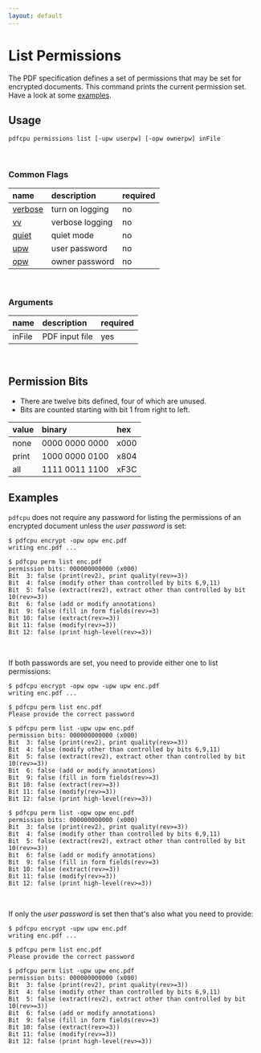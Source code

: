 ```yaml
---
layout: default
---
```


# List Permissions

The PDF specification defines a set of permissions that may be set for encrypted documents.
This command prints the current permission set. Have a look at some [examples](#examples).

## Usage

```
pdfcpu permissions list [-upw userpw] [-opw ownerpw] inFile
```

<br>

### Common Flags

| name                             | description     | required
|:---------------------------------|:----------------|:--------
| [verbose](../getting_started/common_flags.md) | turn on logging | no
| [vv](../getting_started/common_flags.md)      | verbose logging | no
| [quiet](../getting_started/common_flags.md)   | quiet mode      | no
| [upw](../getting_started/common_flags.md)     | user password   | no
| [opw](../getting_started/common_flags.md)     | owner password  | no

<br>

### Arguments

| name         | description            | required
|:-------------|:-----------------------|:--------
| inFile       | PDF input file         | yes

<br>

## Permission Bits

* There are twelve bits defined, four of which are unused.
* Bits are counted starting with bit 1 from right to left.

value | binary         | hex
|:----|:---------------|:---
|none | 0000 0000 0000 | x000
|print| 1000 0000 0100 | x804
|all  | 1111 0011 1100 | xF3C


## Examples

`pdfcpu` does not require any password for listing the permissions of an encrypted document unless the *user password* is set:

```
$ pdfcpu encrypt -opw opw enc.pdf
writing enc.pdf ...

$ pdfcpu perm list enc.pdf
permission bits: 000000000000 (x000)
Bit  3: false (print(rev2), print quality(rev>=3))
Bit  4: false (modify other than controlled by bits 6,9,11)
Bit  5: false (extract(rev2), extract other than controlled by bit 10(rev>=3))
Bit  6: false (add or modify annotations)
Bit  9: false (fill in form fields(rev>=3)
Bit 10: false (extract(rev>=3))
Bit 11: false (modify(rev>=3))
Bit 12: false (print high-level(rev>=3))
```

<br>

If both passwords are set, you need to provide either one to list permissions:

```
$ pdfcpu encrypt -opw opw -upw upw enc.pdf
writing enc.pdf ...

$ pdfcpu perm list enc.pdf
Please provide the correct password

$ pdfcpu perm list -upw upw enc.pdf
permission bits: 000000000000 (x000)
Bit  3: false (print(rev2), print quality(rev>=3))
Bit  4: false (modify other than controlled by bits 6,9,11)
Bit  5: false (extract(rev2), extract other than controlled by bit 10(rev>=3))
Bit  6: false (add or modify annotations)
Bit  9: false (fill in form fields(rev>=3)
Bit 10: false (extract(rev>=3))
Bit 11: false (modify(rev>=3))
Bit 12: false (print high-level(rev>=3))

$ pdfcpu perm list -opw opw enc.pdf
permission bits: 000000000000 (x000)
Bit  3: false (print(rev2), print quality(rev>=3))
Bit  4: false (modify other than controlled by bits 6,9,11)
Bit  5: false (extract(rev2), extract other than controlled by bit 10(rev>=3))
Bit  6: false (add or modify annotations)
Bit  9: false (fill in form fields(rev>=3)
Bit 10: false (extract(rev>=3))
Bit 11: false (modify(rev>=3))
Bit 12: false (print high-level(rev>=3))
```

<br>

If only the *user password* is set then that's also what you need to provide:

```
$ pdfcpu encrypt -upw upw enc.pdf
writing enc.pdf ...

$ pdfcpu perm list enc.pdf
Please provide the correct password

$ pdfcpu perm list -upw upw enc.pdf
permission bits: 000000000000 (x000)
Bit  3: false (print(rev2), print quality(rev>=3))
Bit  4: false (modify other than controlled by bits 6,9,11)
Bit  5: false (extract(rev2), extract other than controlled by bit 10(rev>=3))
Bit  6: false (add or modify annotations)
Bit  9: false (fill in form fields(rev>=3)
Bit 10: false (extract(rev>=3))
Bit 11: false (modify(rev>=3))
Bit 12: false (print high-level(rev>=3))
```